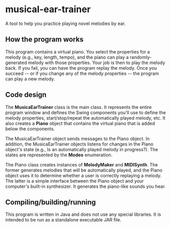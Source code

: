 musical-ear-trainer
===================

A tool to help you practice playing novel melodies by ear.

## How the program works

This program contains a virtual piano. You select the properties for a melody (e.g., key, length, tempo), and the piano can play a randomly-generated melody with those properties. Your job is then to play the melody back. If you fail, you can have the program replay the melody. Once you succeed -- or if you change any of the melody properties -- the program can play a new melody.

## Code design

The **MusicaEarTrainer** class is the main class. It represents the entire program window and defines the Swing components you'll use to define the melody properties, start/stop/repeat the automatically played melody, etc. It also creates a **Piano** object that contains the virtual piano that is added below the components.

The MusicaEarTrainer object sends messages to the Piano object. In addition, the MusicaEarTrainer objects listens for changes in the Piano object's state (e.g., Is an automatically played melody in progress?). The states are represented by the **Modes** enumeration.

The Piano class creates instances of **MelodyMaker** and **MIDISynth**. The former generates melodies that will be automatically played, and the Piano object uses it to determine whether a user is correctly replaying a melody. The latter is a simple interface between the Piano object and your computer's built-in synthesizer. It generates the piano-like sounds you hear.

## Compiling/building/running

This program is written in Java and does not use any special libraries. It is intended to be run as a standalone executable JAR file. 
